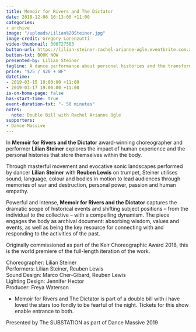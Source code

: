 ```yaml
---
title: Memoir for Rivers and The Dictator
date: 2018-12-06 16:13:00 +11:00
categories:
- archive
image: "/uploads/Lilian%20Steiner.jpg"
image-credit: Gregory Lorenzutti
video-thumbnail: 306727563
button-url: https://lilian-steiner-rachel-arianne-ogle.eventbrite.com.au
button-txt: BOOK NOW
presented-by: Lilian Steiner
tagline: A dance performance about personal histories and the transformation of memory.
price: "$25 / $20 + BF"
datetime:
- 2019-03-15 19:00:00 +11:00
- 2019-03-17 19:00:00 +11:00
is-on-home-page: false
has-start-time: true
event-duration-txt: "- 50 minutes"
notes:
  note: Double Bill with Rachel Arianne Ogle
supporters:
- Dance Massive
---
```


In **Memoir for Rivers and the Dictator** award-winning choreographer and performer **Lilian Steiner** explores the impact of human experience and the personal histories that store themselves within the body. 

Through masterful movement and evocative sonic landscapes performed by dancer **Lilian Steiner** with **Reuben Lewis** on trumpet, Steiner utilises sound, language, colour and bodies in motion to lead audiences through memories of war and destruction, personal power, passion and human empathy.

Powerful and intense, **Memoir for Rivers and the Dictator** captures the dramatic scope of historical events and shifting subject positions – from the individual to the collective – with a compelling dynamism. The piece engages the body as archival document: absorbing wisdom, values and events, as well as being the key resource for connecting with and responding to the activities of the past. 

Originally commissioned as part of the Keir Choreographic Award 2018, this is the world premiere of the full-length iteration of the work. 


Choreographer: Lilian Steiner <br>
Performers: Lilian Steiner, Reuben Lewis <br>
Sound Design: Marco Cher-Gibard, Reuben Lewis <br>
Lighting Design: Jennifer Hector <br>
Producer: Freya Waterson <br>

* Memoir for Rivers and The Dictator is part of a double bill with i have loved the stars too fondly to be fearful of the night. Tickets for this show enable entrance to both.

Presented by The SUBSTATION as part of Dance Massive 2019